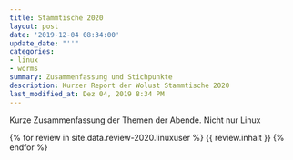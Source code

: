 ```yaml
---
title: Stammtische 2020
layout: post
date: '2019-12-04 08:34:00'
update_date: "''"
categories:
- linux
- worms
summary: Zusammenfassung und Stichpunkte
description: Kurzer Report der Wolust Stammtische 2020
last_modified_at: Dez 04, 2019 8:34 PM
---
```


Kurze Zusammenfassung der Themen der Abende. Nicht nur Linux

 {% for review  in site.data.review-2020.linuxuser %}
      {{ review.inhalt }} 
 {% endfor %}
